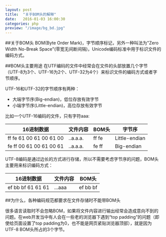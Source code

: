 ```yaml
---
layout: post
title:  "关于BOM头的解释"
date:   2016-01-03 16:00:30
categories: php
preview: "/image/bg_bd.jpg"
---
```


##关于BOM头
BOM(Byte Order Mark)，字节顺序标记，另外一种叫法为"Zero Width No-Break Space"(零宽无间断间隔)，Unicode编码标准中用于标识文件的编码方式。

##BOM头主要用途
在UTF编码的文件中经常会在文件的头部放置几个字节（UTF-8为3个、UTF-16为2个、UTF-32为4个）来标识文件的编码方式或者字节顺序。

UTF-16和UTF-32的字节顺序有两种：

* 大端字节序(Big-endian)，低位存放有效字节
* 小端字节序(Little-endian)，高位存放有效字节

比如一个UTF-16编码的文件，只有字符aaa:

|16进制数据|文件内容|BOM头|字节序
|-----------------------|--------|-----|--------------
|ff fe 61 00 61 00 61 00|..a.a.a.|ff fe|Little-endian
|fe ff 00 61 00 61 00 61|..a.a.a.|fe ff|Big-endian

UTF-8编码是通过边长的方式进行存储，所以不需要考虑字节序的问题，BOM头主要用来标识编码方式：

|16进制数据|文件内容|BOM头
|-----------------|------|---------
|ef bb bf 61 61 61|...aaa|ef bb bf

##为什么，各种编码规范都要求在文件存储时不能带BOM头

很多语言读取时不会忽略BOM，如果将文件内容进行输出经常会造成意向不到的问题。在web开发当中有人会在一些老的浏览器下遇到“top padding”的问题（即使给页面设置了top padding为0，也不能是网页紧贴浏览器顶部），就是因为UTF-8 BOM头所占的3个字节。
